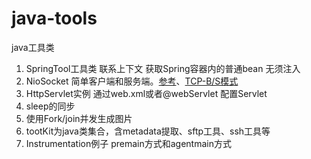 # java-tools
java工具类

1. SpringTool工具类 联系上下文 获取Spring容器内的普通bean 无须注入
2. NioSocket 简单客户端和服务端。[参考](http://www.importnew.com/19816.html)、[TCP-B/S模式](http://www.oschina.net/question/54100_33530)
3. HttpServlet实例 通过web.xml或者@webServlet 配置Servlet
4. sleep的同步
5. 使用Fork/join并发生成图片
6. tootKit为java类集合，含metadata提取、sftp工具、ssh工具等
7. Instrumentation例子 premain方式和agentmain方式